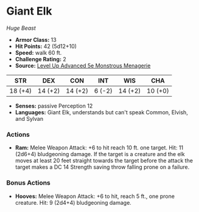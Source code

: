 # Giant Elk

*Huge* *Beast*

- **Armor Class:** 13
- **Hit Points:** 42 (5d12+10)
- **Speed:** walk 60 ft.
- **Challenge Rating:** 2
- **Source:** [Level Up Advanced 5e Monstrous Menagerie](https://www.levelup5e.com)

| STR | DEX | CON | INT | WIS | CHA |
| --- | --- | --- | --- | --- | --- |
| 18 (+4) | 14 (+2) | 14 (+2) | 6 (-2) | 14 (+2) | 10 (+0) |

- **Senses:** passive Perception 12
- **Languages:** Giant Elk, understands but can't speak Common, Elvish, and Sylvan
### Actions
- **Ram:** Melee Weapon Attack: +6 to hit  reach 10 ft.  one target. Hit: 11 (2d6+4) bludgeoning damage. If the target is a creature and the elk moves at least 20 feet straight towards the target before the attack  the target makes a DC 14 Strength saving throw  falling prone on a failure.
### Bonus Actions
- **Hooves:** Melee Weapon Attack: +6 to hit, reach 5 ft., one prone creature. Hit: 9 (2d4+4) bludgeoning damage.

